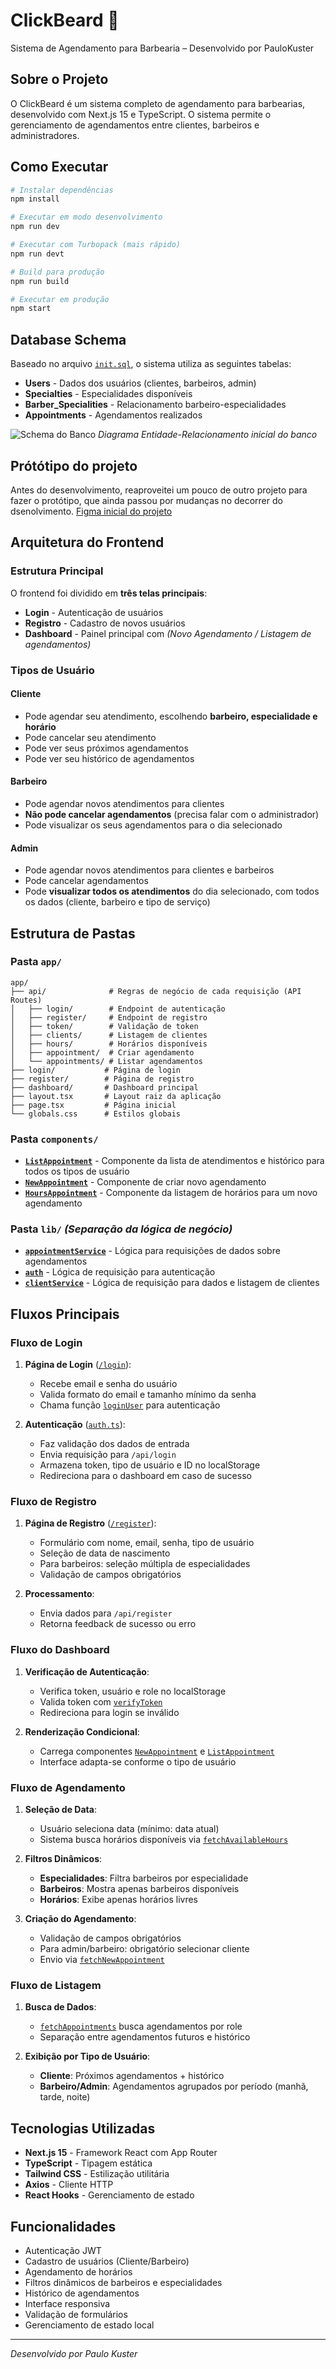 # ClickBeard 💈
Sistema de Agendamento para Barbearia – Desenvolvido por PauloKuster

## Sobre o Projeto
O ClickBeard é um sistema completo de agendamento para barbearias, desenvolvido com Next.js 15 e TypeScript. O sistema permite o gerenciamento de agendamentos entre clientes, barbeiros e administradores.

## Como Executar

```bash
# Instalar dependências
npm install

# Executar em modo desenvolvimento
npm run dev

# Executar com Turbopack (mais rápido)
npm run devt

# Build para produção
npm run build

# Executar em produção
npm start
```

## Database Schema

Baseado no arquivo [`init.sql`](init.sql), o sistema utiliza as seguintes tabelas:

- **Users** - Dados dos usuários (clientes, barbeiros, admin)
- **Specialties** - Especialidades disponíveis
- **Barber_Specialities** - Relacionamento barbeiro-especialidades
- **Appointments** - Agendamentos realizados

![Schema do Banco](docs/ClickBeard_db.png)
*Diagrama Entidade-Relacionamento inicial do banco*

## Prótótipo do projeto
Antes do desenvolvimento, reaproveitei um pouco de outro projeto para fazer o protótipo, que ainda passou por mudanças no decorrer do dsenolvimento.
[Figma inicial do projeto](https://www.figma.com/design/MeEWysFF3gDhvoC6Y64aQp/ClickBeard?node-id=0-1&t=ns7VfXsjm1uEo4Y-1)


## Arquitetura do Frontend

### Estrutura Principal
O frontend foi dividido em **três telas principais**:

- **Login** - Autenticação de usuários
- **Registro** - Cadastro de novos usuários  
- **Dashboard** - Painel principal com *(Novo Agendamento / Listagem de agendamentos)*

### Tipos de Usuário

#### Cliente
-  Pode agendar seu atendimento, escolhendo **barbeiro, especialidade e horário**
-  Pode cancelar seu atendimento
-  Pode ver seus próximos agendamentos
-  Pode ver seu histórico de agendamentos

#### Barbeiro
-  Pode agendar novos atendimentos para clientes
-  **Não pode cancelar agendamentos** (precisa falar com o administrador)
-  Pode visualizar os seus agendamentos para o dia selecionado

####  Admin
-  Pode agendar novos atendimentos para clientes e barbeiros
-  Pode cancelar agendamentos
-  Pode **visualizar todos os atendimentos** do dia selecionado, com todos os dados (cliente, barbeiro e tipo de serviço)

##  Estrutura de Pastas

### Pasta `app/`
```
app/
├── api/              # Regras de negócio de cada requisição (API Routes)
│   ├── login/        # Endpoint de autenticação
│   ├── register/     # Endpoint de registro
│   ├── token/        # Validação de token
│   ├── clients/      # Listagem de clientes
│   ├── hours/        # Horários disponíveis
│   ├── appointment/  # Criar agendamento
│   └── appointments/ # Listar agendamentos
├── login/           # Página de login
├── register/        # Página de registro
├── dashboard/       # Dashboard principal
├── layout.tsx       # Layout raiz da aplicação
├── page.tsx         # Página inicial
└── globals.css      # Estilos globais
```

###  Pasta `components/`
- **[`ListAppointment`](frontend/src/components/ListAppointment.tsx)** - Componente da lista de atendimentos e histórico para todos os tipos de usuário
- **[`NewAppointment`](frontend/src/components/NewAppointment.tsx)** - Componente de criar novo agendamento
- **[`HoursAppointment`](frontend/src/components/HoursApointment.tsx)** - Componente da listagem de horários para um novo agendamento

### Pasta `lib/` *(Separação da lógica de negócio)*
- **[`appointmentService`](frontend/src/lib/appoitmentService.ts)** - Lógica para requisições de dados sobre agendamentos
- **[`auth`](frontend/src/lib/auth.ts)** - Lógica de requisição para autenticação
- **[`clientService`](frontend/src/lib/clientService.ts)** - Lógica de requisição para dados e listagem de clientes

##  Fluxos Principais

###  **Fluxo de Login**
1. **Página de Login** ([`/login`](frontend/src/app/login/page.tsx)):
   - Recebe email e senha do usuário
   - Valida formato do email e tamanho mínimo da senha
   - Chama função [`loginUser`](frontend/src/lib/auth.ts) para autenticação

2. **Autenticação** ([`auth.ts`](frontend/src/lib/auth.ts)):
   - Faz validação dos dados de entrada
   - Envia requisição para `/api/login`
   - Armazena token, tipo de usuário e ID no localStorage
   - Redireciona para o dashboard em caso de sucesso

### **Fluxo de Registro**
1. **Página de Registro** ([`/register`](frontend/src/app/register/page.tsx)):
   - Formulário com nome, email, senha, tipo de usuário
   - Seleção de data de nascimento
   - Para barbeiros: seleção múltipla de especialidades
   - Validação de campos obrigatórios

2. **Processamento**:
   - Envia dados para `/api/register`
   - Retorna feedback de sucesso ou erro

### **Fluxo do Dashboard**
1. **Verificação de Autenticação**:
   - Verifica token, usuário e role no localStorage
   - Valida token com [`verifyToken`](frontend/src/lib/auth.ts)
   - Redireciona para login se inválido

2. **Renderização Condicional**:
   - Carrega componentes [`NewAppointment`](frontend/src/components/NewAppointment.tsx) e [`ListAppointment`](frontend/src/components/ListAppointment.tsx)
   - Interface adapta-se conforme o tipo de usuário

### **Fluxo de Agendamento**
1. **Seleção de Data**:
   - Usuário seleciona data (mínimo: data atual)
   - Sistema busca horários disponíveis via [`fetchAvailableHours`](frontend/src/lib/appoitmentService.ts)

2. **Filtros Dinâmicos**:
   - **Especialidades**: Filtra barbeiros por especialidade
   - **Barbeiros**: Mostra apenas barbeiros disponíveis
   - **Horários**: Exibe apenas horários livres

3. **Criação do Agendamento**:
   - Validação de campos obrigatórios
   - Para admin/barbeiro: obrigatório selecionar cliente
   - Envio via [`fetchNewAppointment`](frontend/src/lib/appoitmentService.ts)

### **Fluxo de Listagem**
1. **Busca de Dados**:
   - [`fetchAppointments`](frontend/src/lib/appoitmentService.ts) busca agendamentos por role
   - Separação entre agendamentos futuros e histórico

2. **Exibição por Tipo de Usuário**:
   - **Cliente**: Próximos agendamentos + histórico
   - **Barbeiro/Admin**: Agendamentos agrupados por período (manhã, tarde, noite)

## Tecnologias Utilizadas

- **Next.js 15** - Framework React com App Router
- **TypeScript** - Tipagem estática
- **Tailwind CSS** - Estilização utilitária
- **Axios** - Cliente HTTP
- **React Hooks** - Gerenciamento de estado



## Funcionalidades

-  Autenticação JWT
-  Cadastro de usuários (Cliente/Barbeiro)
-  Agendamento de horários
-  Filtros dinâmicos de barbeiros e especialidades
-  Histórico de agendamentos
-  Interface responsiva
-  Validação de formulários
-  Gerenciamento de estado local

---

*Desenvolvido por Paulo Kuster*